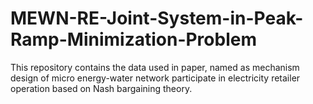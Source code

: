 # MEWN-RE-Joint-System-in-Peak-Ramp-Minimization-Problem
This repository contains the data used in paper, named as  mechanism design of micro energy-water network participate in electricity retailer operation based on Nash bargaining theory.
